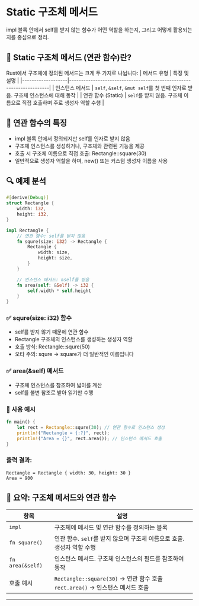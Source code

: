 # Static 구조체 메서드
impl 블록 안에서 self를 받지 않는 함수가 어떤 역할을 하는지, 그리고 어떻게 활용되는지를 중심으로 정리.

## 🧱 Static 구조체 메서드 (연관 함수)란?
Rust에서 구조체에 정의된 메서드는 크게 두 가지로 나뉩니다:
| 메서드 유형       | 특징 및 설명                                                       |
|-------------------|---------------------------------------------------------------------|
| 인스턴스 메서드   | `self`, `&self`, `&mut self`를 첫 번째 인자로 받음. 구조체 인스턴스에 대해 동작 |
| 연관 함수 (Static) | `self`를 받지 않음. 구조체 이름으로 직접 호출하며 주로 생성자 역할 수행       |



## 🧠 연관 함수의 특징
- impl 블록 안에서 정의되지만 self를 인자로 받지 않음
- 구조체 인스턴스를 생성하거나, 구조체와 관련된 기능을 제공
- 호출 시 구조체 이름으로 직접 호출: Rectangle::square(30)
- 일반적으로 생성자 역할을 하며, new() 또는 커스텀 생성자 이름을 사용

## 🔍 예제 분석
```rust
#[derive(Debug)]
struct Rectangle {
    width: i32,
    height: i32,
}

impl Rectangle {
    // 연관 함수: self를 받지 않음
    fn squre(size: i32) -> Rectangle {
        Rectangle {
            width: size,
            height: size,
        }
    }

    // 인스턴스 메서드: &self를 받음
    fn area(self: &Self) -> i32 {
        self.width * self.height
    }
}
```

### ✅ squre(size: i32) 함수
- self를 받지 않기 때문에 연관 함수
- Rectangle 구조체의 인스턴스를 생성하는 생성자 역할
- 호출 방식: Rectangle::squre(50)
- 오타 주의: squre → square가 더 일반적인 이름입니다
### ✅ area(&self) 메서드
- 구조체 인스턴스를 참조하여 넓이를 계산
- self를 불변 참조로 받아 읽기만 수행

### 🧪 사용 예시
```rust
fn main() {
    let rect = Rectangle::squre(30); // 연관 함수로 인스턴스 생성
    println!("Rectangle = {:?}", rect);
    println!("Area = {}", rect.area()); // 인스턴스 메서드 호출
}
```

### 출력 결과:
```
Rectangle = Rectangle { width: 30, height: 30 }
Area = 900
```


## 📌 요약: 구조체 메서드와 연관 함수
| 항목               | 설명                                                                 |
|--------------------|----------------------------------------------------------------------|
| `impl`             | 구조체에 메서드 및 연관 함수를 정의하는 블록                         |
| `fn square()`      | 연관 함수. `self`를 받지 않으며 구조체 이름으로 호출. 생성자 역할 수행 |
| `fn area(&self)`   | 인스턴스 메서드. 구조체 인스턴스의 필드를 참조하여 동작               |
| 호출 예시          | `Rectangle::square(30)` → 연관 함수 호출<br>`rect.area()` → 인스턴스 메서드 호출 |

---



